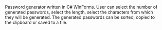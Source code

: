 Password generator written in C# WinForms. User can select the number of generated passwords, select the length, select the characters from which they will be generated. The generated passwords can be sorted, copied to the clipboard or saved to a file.
